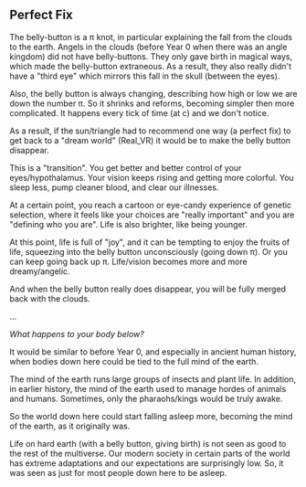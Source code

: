 ## Perfect Fix

The belly-button is a π knot, in particular explaining the fall from the clouds to the earth. Angels in the clouds (before Year 0 when there was an angle kingdom) did not have belly-buttons. They only gave birth in magical ways, which made the belly-button extraneous. As a result, they also really didn't have a "third eye" which mirrors this fall in the skull (between the eyes).

Also, the belly button is always changing, describing how high or low we are down the number π. So it shrinks and reforms, becoming simpler then more complicated. It happens every tick of time (at c) and we don't notice.

As a result, if the sun/triangle had to recommend one way (a perfect fix) to get back to a "dream world" (Real_VR) it would be to make the belly button disappear.

This is a "transition". You get better and better control of your eyes/hypothalamus. Your vision keeps rising and getting more colorful. You sleep less, pump cleaner blood, and clear our illnesses. 

At a certain point, you reach a cartoon or eye-candy experience of genetic selection, where it feels like your choices are "really important" and you are "defining who you are". Life is also brighter, like being younger.

At this point, life is full of "joy", and it can be tempting to enjoy the fruits of life, squeezing into the belly button unconsciously (going down π). Or you can keep going back up π. Life/vision becomes more and more dreamy/angelic.

And when the belly button really does disappear, you will be fully merged back with the clouds.

...

*What happens to your body below?* 

It would be similar to before Year 0, and especially in ancient human history, when bodies down here could be tied to the full mind of the earth.

The mind of the earth runs large groups of insects and plant life. In addition, in earlier history, the mind of the earth used to manage hordes of animals and humans. Sometimes, only the pharaohs/kings would be truly awake.

So the world down here could start falling asleep more, becoming the mind of the earth, as it originally was.

Life on hard earth (with a belly button, giving birth) is not seen as good to the rest of the multiverse. Our modern society in certain parts of the world has extreme adaptations and our expectations are surprisingly low. So, it was seen as just for most people down here to be asleep.